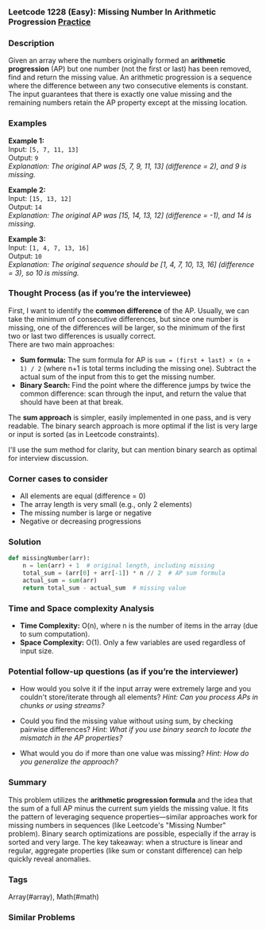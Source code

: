 ### Leetcode 1228 (Easy): Missing Number In Arithmetic Progression [Practice](https://leetcode.com/problems/missing-number-in-arithmetic-progression)

### Description  
Given an array where the numbers originally formed an **arithmetic progression** (AP) but one number (not the first or last) has been removed, find and return the missing value. An arithmetic progression is a sequence where the difference between any two consecutive elements is constant. The input guarantees that there is exactly one value missing and the remaining numbers retain the AP property except at the missing location.

### Examples  

**Example 1:**  
Input: `[5, 7, 11, 13]`  
Output: `9`  
*Explanation: The original AP was [5, 7, 9, 11, 13] (difference = 2), and 9 is missing.*

**Example 2:**  
Input: `[15, 13, 12]`  
Output: `14`  
*Explanation: The original AP was [15, 14, 13, 12] (difference = -1), and 14 is missing.*

**Example 3:**  
Input: `[1, 4, 7, 13, 16]`  
Output: `10`  
*Explanation: The original sequence should be [1, 4, 7, 10, 13, 16] (difference = 3), so 10 is missing.*

### Thought Process (as if you’re the interviewee)  

First, I want to identify the **common difference** of the AP. Usually, we can take the minimum of consecutive differences, but since one number is missing, one of the differences will be larger, so the minimum of the first two or last two differences is usually correct.  
There are two main approaches:

- **Sum formula:** The sum formula for AP is `sum = (first + last) × (n + 1) / 2` (where n+1 is total terms including the missing one). Subtract the actual sum of the input from this to get the missing number.  
- **Binary Search:** Find the point where the difference jumps by twice the common difference: scan through the input, and return the value that should have been at that break.  

The **sum approach** is simpler, easily implemented in one pass, and is very readable. The binary search approach is more optimal if the list is very large or input is sorted (as in Leetcode constraints).

I'll use the sum method for clarity, but can mention binary search as optimal for interview discussion.

### Corner cases to consider  
- All elements are equal (difference = 0)
- The array length is very small (e.g., only 2 elements)
- The missing number is large or negative
- Negative or decreasing progressions

### Solution

```python
def missingNumber(arr):
    n = len(arr) + 1  # original length, including missing
    total_sum = (arr[0] + arr[-1]) * n // 2  # AP sum formula
    actual_sum = sum(arr)
    return total_sum - actual_sum  # missing value
```

### Time and Space complexity Analysis  

- **Time Complexity:** O(n), where n is the number of items in the array (due to sum computation).
- **Space Complexity:** O(1). Only a few variables are used regardless of input size.

### Potential follow-up questions (as if you’re the interviewer)  

- How would you solve it if the input array were extremely large and you couldn't store/iterate through all elements?
  *Hint: Can you process APs in chunks or using streams?*

- Could you find the missing value without using sum, by checking pairwise differences?
  *Hint: What if you use binary search to locate the mismatch in the AP properties?*

- What would you do if more than one value was missing?
  *Hint: How do you generalize the approach?*

### Summary
This problem utilizes the **arithmetic progression formula** and the idea that the sum of a full AP minus the current sum yields the missing value. It fits the pattern of leveraging sequence properties—similar approaches work for missing numbers in sequences (like Leetcode's "Missing Number" problem). Binary search optimizations are possible, especially if the array is sorted and very large. The key takeaway: when a structure is linear and regular, aggregate properties (like sum or constant difference) can help quickly reveal anomalies.

### Tags
Array(#array), Math(#math)

### Similar Problems
